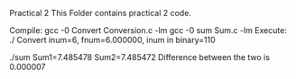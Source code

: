 Practical 2
This Folder contains practical 2 code.

Compile:
gcc -0 Convert Conversion.c -lm
gcc -0 sum Sum.c -lm
Execute:
./ Convert
inum=6, fnum=6.000000, inum in binary=110

./sum
Sum1=7.485478 Sum2=7.485472 Difference between the two is 0.000007
